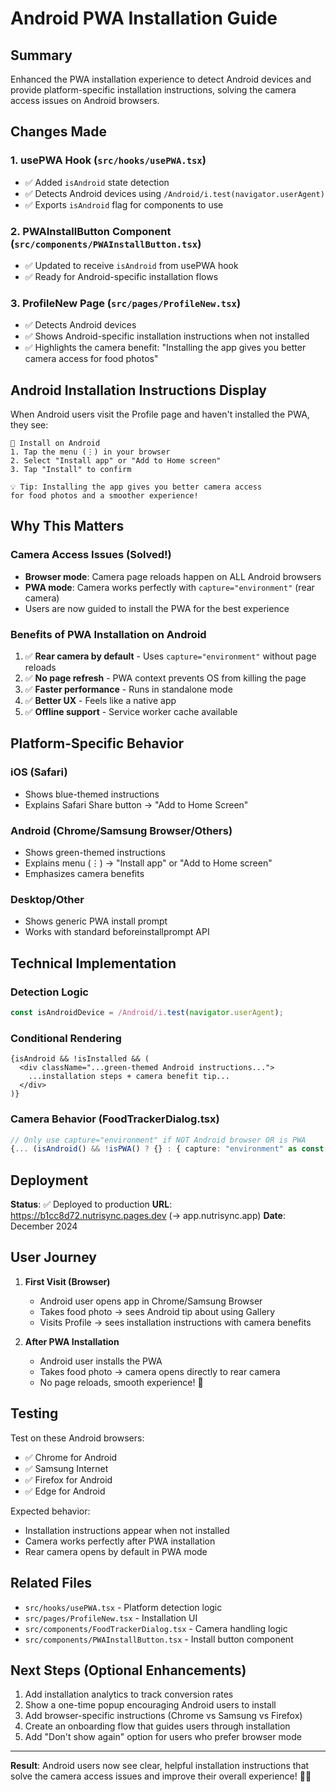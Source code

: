 # Android PWA Installation Guide

## Summary
Enhanced the PWA installation experience to detect Android devices and provide platform-specific installation instructions, solving the camera access issues on Android browsers.

## Changes Made

### 1. **usePWA Hook** (`src/hooks/usePWA.tsx`)
- ✅ Added `isAndroid` state detection
- ✅ Detects Android devices using `/Android/i.test(navigator.userAgent)`
- ✅ Exports `isAndroid` flag for components to use

### 2. **PWAInstallButton Component** (`src/components/PWAInstallButton.tsx`)
- ✅ Updated to receive `isAndroid` from usePWA hook
- ✅ Ready for Android-specific installation flows

### 3. **ProfileNew Page** (`src/pages/ProfileNew.tsx`)
- ✅ Detects Android devices
- ✅ Shows Android-specific installation instructions when not installed
- ✅ Highlights the camera benefit: "Installing the app gives you better camera access for food photos"

## Android Installation Instructions Display

When Android users visit the Profile page and haven't installed the PWA, they see:

```
🤖 Install on Android
1. Tap the menu (⋮) in your browser
2. Select "Install app" or "Add to Home screen"
3. Tap "Install" to confirm

💡 Tip: Installing the app gives you better camera access 
for food photos and a smoother experience!
```

## Why This Matters

### Camera Access Issues (Solved!)
- **Browser mode**: Camera page reloads happen on ALL Android browsers
- **PWA mode**: Camera works perfectly with `capture="environment"` (rear camera)
- Users are now guided to install the PWA for the best experience

### Benefits of PWA Installation on Android
1. ✅ **Rear camera by default** - Uses `capture="environment"` without page reloads
2. ✅ **No page refresh** - PWA context prevents OS from killing the page
3. ✅ **Faster performance** - Runs in standalone mode
4. ✅ **Better UX** - Feels like a native app
5. ✅ **Offline support** - Service worker cache available

## Platform-Specific Behavior

### iOS (Safari)
- Shows blue-themed instructions
- Explains Safari Share button → "Add to Home Screen"

### Android (Chrome/Samsung Browser/Others)
- Shows green-themed instructions
- Explains menu (⋮) → "Install app" or "Add to Home screen"
- Emphasizes camera benefits

### Desktop/Other
- Shows generic PWA install prompt
- Works with standard beforeinstallprompt API

## Technical Implementation

### Detection Logic
```typescript
const isAndroidDevice = /Android/i.test(navigator.userAgent);
```

### Conditional Rendering
```tsx
{isAndroid && !isInstalled && (
  <div className="...green-themed Android instructions...">
    ...installation steps + camera benefit tip...
  </div>
)}
```

### Camera Behavior (FoodTrackerDialog.tsx)
```typescript
// Only use capture="environment" if NOT Android browser OR is PWA
{... (isAndroid() && !isPWA() ? {} : { capture: "environment" as const })}
```

## Deployment

**Status**: ✅ Deployed to production
**URL**: https://b1cc8d72.nutrisync.pages.dev (→ app.nutrisync.app)
**Date**: December 2024

## User Journey

1. **First Visit (Browser)**
   - Android user opens app in Chrome/Samsung Browser
   - Takes food photo → sees Android tip about using Gallery
   - Visits Profile → sees installation instructions with camera benefits

2. **After PWA Installation**
   - Android user installs the PWA
   - Takes food photo → camera opens directly to rear camera
   - No page reloads, smooth experience! 🎉

## Testing

Test on these Android browsers:
- ✅ Chrome for Android
- ✅ Samsung Internet
- ✅ Firefox for Android
- ✅ Edge for Android

Expected behavior:
- Installation instructions appear when not installed
- Camera works perfectly after PWA installation
- Rear camera opens by default in PWA mode

## Related Files

- `src/hooks/usePWA.tsx` - Platform detection logic
- `src/pages/ProfileNew.tsx` - Installation UI
- `src/components/FoodTrackerDialog.tsx` - Camera handling logic
- `src/components/PWAInstallButton.tsx` - Install button component

## Next Steps (Optional Enhancements)

1. Add installation analytics to track conversion rates
2. Show a one-time popup encouraging Android users to install
3. Add browser-specific instructions (Chrome vs Samsung vs Firefox)
4. Create an onboarding flow that guides users through installation
5. Add "Don't show again" option for users who prefer browser mode

---

**Result**: Android users now see clear, helpful installation instructions that solve the camera access issues and improve their overall experience! 📱✨
